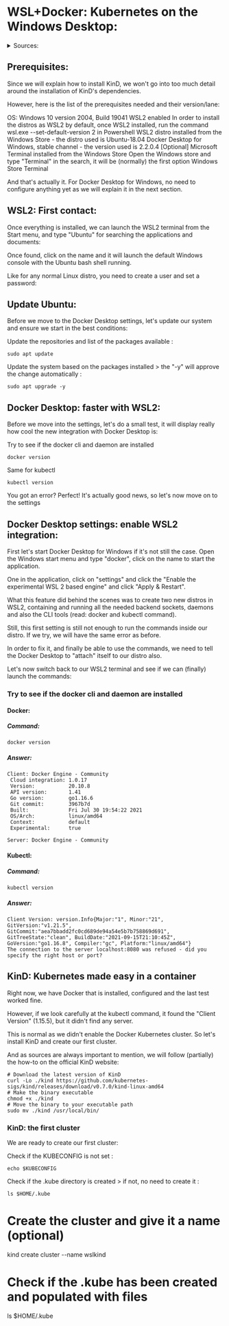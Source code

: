 # WSL+Docker: Kubernetes on the Windows Desktop: 
<details>
	<summary>Sources:</summary>https://kubernetes.io/blog/2020/05/21/wsl-docker-kubernetes-on-the-windows-desktop/</details>


## Prerequisites: 

Since we will explain how to install KinD, we won't go into too much detail around the installation of KinD's dependencies.

However, here is the list of the prerequisites needed and their version/lane:

OS: Windows 10 version 2004, Build 19041
WSL2 enabled
In order to install the distros as WSL2 by default, once WSL2 installed, run the command wsl.exe --set-default-version 2 in Powershell
WSL2 distro installed from the Windows Store - the distro used is Ubuntu-18.04
Docker Desktop for Windows, stable channel - the version used is 2.2.0.4
[Optional] Microsoft Terminal installed from the Windows Store
Open the Windows store and type "Terminal" in the search, it will be (normally) the first option
Windows Store Terminal

And that's actually it. For Docker Desktop for Windows, no need to configure anything yet as we will explain it in the next section.

## WSL2: First contact: 

Once everything is installed, we can launch the WSL2 terminal from the Start menu, and type "Ubuntu" for searching the applications and documents:

Once found, click on the name and it will launch the default Windows console with the Ubuntu bash shell running.

Like for any normal Linux distro, you need to create a user and set a password:

## Update Ubuntu: 

Before we move to the Docker Desktop settings, let's update our system and ensure we start in the best conditions:

Update the repositories and list of the packages available :
```
sudo apt update
```

Update the system based on the packages installed > the "-y" will approve the change automatically :
```
sudo apt upgrade -y
```

## Docker Desktop: faster with WSL2: 
Before we move into the settings, let's do a small test, it will display really how cool the new integration with Docker Desktop is:

Try to see if the docker cli and daemon are installed
```
docker version
```

Same for kubectl
```
kubectl version
```

You got an error? Perfect! It's actually good news, so let's now move on to the settings

## Docker Desktop settings: enable WSL2 integration: 

First let's start Docker Desktop for Windows if it's not still the case. Open the Windows start menu and type "docker", click on the name to start the application.

One in the application, click on "settings" and click the "Enable the experimental WSL 2 based engine" and click "Apply & Restart".

What this feature did behind the scenes was to create two new distros in WSL2, containing and running all the needed backend sockets, daemons and also the CLI tools (read: docker and kubectl command).

Still, this first setting is still not enough to run the commands inside our distro. If we try, we will have the same error as before.

In order to fix it, and finally be able to use the commands, we need to tell the Docker Desktop to "attach" itself to our distro also.

Let's now switch back to our WSL2 terminal and see if we can (finally) launch the commands:

### Try to see if the docker cli and daemon are installed
#### Docker: 
##### Command: 
```
docker version
```
##### Answer: 
```
Client: Docker Engine - Community
 Cloud integration: 1.0.17
 Version:           20.10.8
 API version:       1.41
 Go version:        go1.16.6
 Git commit:        3967b7d
 Built:             Fri Jul 30 19:54:22 2021
 OS/Arch:           linux/amd64
 Context:           default
 Experimental:      true

Server: Docker Engine - Community
```
#### Kubectl:
##### Command: 
```
kubectl version
```
##### Answer:
```
Client Version: version.Info{Major:"1", Minor:"21", GitVersion:"v1.21.5", GitCommit:"aea7bbadd2fc0cd689de94a54e5b7b758869d691", GitTreeState:"clean", BuildDate:"2021-09-15T21:10:45Z", GoVersion:"go1.16.8", Compiler:"gc", Platform:"linux/amd64"}
The connection to the server localhost:8080 was refused - did you specify the right host or port?
```

## KinD: Kubernetes made easy in a container

Right now, we have Docker that is installed, configured and the last test worked fine.

However, if we look carefully at the kubectl command, it found the "Client Version" (1.15.5), but it didn't find any server.

This is normal as we didn't enable the Docker Kubernetes cluster. So let's install KinD and create our first cluster.

And as sources are always important to mention, we will follow (partially) the how-to on the official KinD website:

```
# Download the latest version of KinD
curl -Lo ./kind https://github.com/kubernetes-sigs/kind/releases/download/v0.7.0/kind-linux-amd64
# Make the binary executable
chmod +x ./kind
# Move the binary to your executable path
sudo mv ./kind /usr/local/bin/
```

### KinD: the first cluster

We are ready to create our first cluster:


Check if the KUBECONFIG is not set : 
```
echo $KUBECONFIG
```
Check if the .kube directory is created > if not, no need to create it : 
```
ls $HOME/.kube
```
# Create the cluster and give it a name (optional)
kind create cluster --name wslkind
# Check if the .kube has been created and populated with files
ls $HOME/.kube
```
